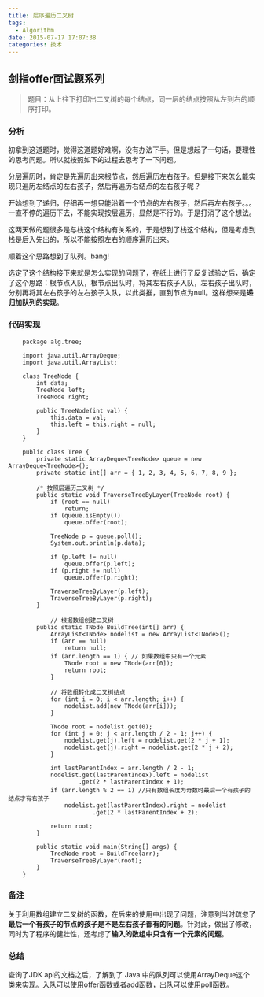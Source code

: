 ```yaml
---
title: 层序遍历二叉树
tags:
  - Algorithm
date: 2015-07-17 17:07:38
categories: 技术
---
```


## 剑指offer面试题系列

> 题目：从上往下打印出二叉树的每个结点，同一层的结点按照从左到右的顺序打印。

### 分析

初拿到这道题时，觉得这道题好难啊，没有办法下手。但是想起了一句话，要理性的思考问题。所以就按照如下的过程去思考了一下问题。

分层遍历时，肯定是先遍历出来根节点，然后遍历左右孩子。但是接下来怎么能实现只遍历左结点的左右孩子，然后再遍历右结点的左右孩子呢？

开始想到了递归，仔细再一想只能沿着一个节点的左右孩子，然后再左右孩子。。。一直不停的遍历下去，不能实现按层遍历，显然是不行的。于是打消了这个想法。

这两天做的题很多是与栈这个结构有关系的，于是想到了栈这个结构，但是考虑到栈是后入先出的，所以不能按照左右的顺序遍历出来。

顺着这个思路想到了队列。bang!

选定了这个结构接下来就是怎么实现的问题了，在纸上进行了反复试验之后，确定了这个思路：根节点入队，根节点出队时，将其左右孩子入队，左右孩子出队时，分别再将其左右孩子的左右孩子入队，以此类推，直到节点为null。这样想来是**递归加队列的实现**。



### 代码实现
		package alg.tree;
		
		import java.util.ArrayDeque;
		import java.util.ArrayList;
		
		class TreeNode {
			int data;
			TreeNode left;
			TreeNode right;
		
			public TreeNode(int val) {
				this.data = val;
				this.left = this.right = null;
			}
		}
		
		public class Tree {
			private static ArrayDeque<TreeNode> queue = new ArrayDeque<TreeNode>();
			private static int[] arr = { 1, 2, 3, 4, 5, 6, 7, 8, 9 };
		
			/* 按照层遍历二叉树 */
			public static void TraverseTreeByLayer(TreeNode root) {
				if (root == null)
					return;
				if (queue.isEmpty())
					queue.offer(root);
		
				TreeNode p = queue.poll();
				System.out.println(p.data);
		
				if (p.left != null)
					queue.offer(p.left);
				if (p.right != null)
					queue.offer(p.right);
		
				TraverseTreeByLayer(p.left);
				TraverseTreeByLayer(p.right);
			}
		
				// 根据数组创建二叉树
			public static TNode BuildTree(int[] arr) {
				ArrayList<TNode> nodelist = new ArrayList<TNode>();
				if (arr == null)
					return null;
				if (arr.length == 1) { // 如果数组中只有一个元素
					TNode root = new TNode(arr[0]);
					return root;
				}
		
				// 将数组转化成二叉树结点
				for (int i = 0; i < arr.length; i++) {
					nodelist.add(new TNode(arr[i]));
				}
		
				TNode root = nodelist.get(0);
				for (int j = 0; j < arr.length / 2 - 1; j++) {
					nodelist.get(j).left = nodelist.get(2 * j + 1);
					nodelist.get(j).right = nodelist.get(2 * j + 2);
				}
				
				int lastParentIndex = arr.length / 2 - 1;
				nodelist.get(lastParentIndex).left = nodelist
						.get(2 * lastParentIndex + 1);
				if (arr.length % 2 == 1) //只有数组长度为奇数时最后一个有孩子的结点才有右孩子
					nodelist.get(lastParentIndex).right = nodelist
							.get(2 * lastParentIndex + 2);
		
				return root;
			}
		
			public static void main(String[] args) {
				TreeNode root = BuildTree(arr);
				TraverseTreeByLayer(root);
			}
		}

### 备注

关于利用数组建立二叉树的函数，在后来的使用中出现了问题，注意到当时疏忽了**最后一个有孩子的节点的孩子是不是左右孩子都有的问题**。针对此，做出了修改，同时为了程序的健壮性，还考虑了**输入的数组中只含有一个元素的问题**。

### 总结

查询了JDK api的文档之后，了解到了 Java 中的队列可以使用ArrayDeque这个类来实现。入队可以使用offer函数或者add函数，出队可以使用poll函数。